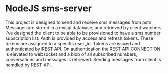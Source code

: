 # NodeJS sms-server

This project is designed to send and receive sms messages from pstn. Messages are stored in a mysql database, and retrieved by client watchers. I've designed the client to be able to be provisioned to have a sms number subscription list. Auth is provided by access and refresh tokens. These tokens are assigned to a specific user_id. Tokens are issued and authenticated by REST API. On authentication the REST API CONNECTION is elevated to websocket and a blob of all subscribed numbers, conversations and messages is retrieved. Sending messages from client is hamdled by REST API. 
